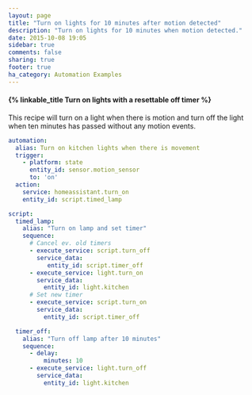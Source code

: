 ```yaml
---
layout: page
title: "Turn on lights for 10 minutes after motion detected"
description: "Turn on lights for 10 minutes when motion detected."
date: 2015-10-08 19:05
sidebar: true
comments: false
sharing: true
footer: true
ha_category: Automation Examples
---
```


#### {% linkable_title Turn on lights with a resettable off timer %}

This recipe will turn on a light when there is motion and turn off the light when ten minutes has passed without any motion events.

```yaml
automation:
  alias: Turn on kitchen lights when there is movement
  trigger:
    - platform: state
      entity_id: sensor.motion_sensor
      to: 'on'
  action:
    service: homeassistant.turn_on
    entity_id: script.timed_lamp

script:
  timed_lamp:
    alias: "Turn on lamp and set timer"
    sequence:
      # Cancel ev. old timers
      - execute_service: script.turn_off
        service_data:
           entity_id: script.timer_off
      - execute_service: light.turn_on
        service_data:
          entity_id: light.kitchen
      # Set new timer
      - execute_service: script.turn_on
        service_data:
          entity_id: script.timer_off

  timer_off:
    alias: "Turn off lamp after 10 minutes"
    sequence:
      - delay:
          minutes: 10
      - execute_service: light.turn_off
        service_data:
          entity_id: light.kitchen
```
